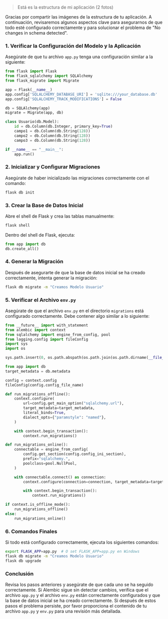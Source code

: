 > Está es la estructura de mi aplicación (2 fotos)

Gracias por compartir las imágenes de la estructura de tu aplicación. A continuación, revisaremos algunos aspectos clave para asegurarnos de que todo esté configurado correctamente y para solucionar el problema de "No changes in schema detected".

### 1. Verificar la Configuración del Modelo y la Aplicación

Asegúrate de que tu archivo `app.py` tenga una configuración similar a la siguiente:

```python
from flask import Flask
from flask_sqlalchemy import SQLAlchemy
from flask_migrate import Migrate

app = Flask(__name__)
app.config['SQLALCHEMY_DATABASE_URI'] = 'sqlite:///your_database.db'
app.config['SQLALCHEMY_TRACK_MODIFICATIONS'] = False

db = SQLAlchemy(app)
migrate = Migrate(app, db)

class Usuario(db.Model):
    id = db.Column(db.Integer, primary_key=True)
    campo1 = db.Column(db.String(128))
    campo2 = db.Column(db.String(128))
    campo3 = db.Column(db.String(128))

if __name__ == "__main__":
    app.run()
```

### 2. Inicializar y Configurar Migraciones

Asegúrate de haber inicializado las migraciones correctamente con el comando:

```bash
flask db init
```

### 3. Crear la Base de Datos Inicial

Abre el shell de Flask y crea las tablas manualmente:

```bash
flask shell
```

Dentro del shell de Flask, ejecuta:

```python
from app import db
db.create_all()
```

### 4. Generar la Migración

Después de asegurarte de que la base de datos inicial se ha creado correctamente, intenta generar la migración:

```bash
flask db migrate -m "Creamos Modelo Usuario"
```

### 5. Verificar el Archivo `env.py`

Asegúrate de que el archivo `env.py` en el directorio `migrations` está configurado correctamente. Debe contener algo similar a lo siguiente:

```python
from __future__ import with_statement
from alembic import context
from sqlalchemy import engine_from_config, pool
from logging.config import fileConfig
import sys
import os

sys.path.insert(0, os.path.abspath(os.path.join(os.path.dirname(__file__), '..')))

from app import db
target_metadata = db.metadata

config = context.config
fileConfig(config.config_file_name)

def run_migrations_offline():
    context.configure(
        url=config.get_main_option("sqlalchemy.url"),
        target_metadata=target_metadata,
        literal_binds=True,
        dialect_opts={"paramstyle": "named"},
    )

    with context.begin_transaction():
        context.run_migrations()

def run_migrations_online():
    connectable = engine_from_config(
        config.get_section(config.config_ini_section),
        prefix="sqlalchemy.",
        poolclass=pool.NullPool,
    )

    with connectable.connect() as connection:
        context.configure(connection=connection, target_metadata=target_metadata)

        with context.begin_transaction():
            context.run_migrations()

if context.is_offline_mode():
    run_migrations_offline()
else:
    run_migrations_online()
```

### 6. Comandos Finales

Si todo está configurado correctamente, ejecuta los siguientes comandos:

```bash
export FLASK_APP=app.py  # O set FLASK_APP=app.py en Windows
flask db migrate -m "Creamos Modelo Usuario"
flask db upgrade
```

### Conclusión

Revisa los pasos anteriores y asegúrate de que cada uno se ha seguido correctamente. Si Alembic sigue sin detectar cambios, verifica que el archivo `app.py` y el archivo `env.py` están correctamente configurados y que la base de datos inicial se ha creado correctamente. Si después de estos pasos el problema persiste, por favor proporciona el contenido de tu archivo `app.py` y `env.py` para una revisión más detallada.
